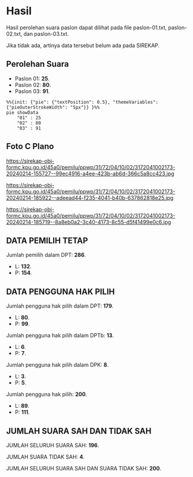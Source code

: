 # Hasil

Hasil perolehan suara paslon dapat dilihat pada file paslon-01.txt, paslon-02.txt, dan paslon-03.txt.

Jika tidak ada, artinya data tersebut belum ada pada SIREKAP.

## Perolehan Suara

 * Paslon 01: **25**.
 * Paslon 02: **80**.
 * Paslon 03: **91**.

```mermaid
%%{init: {"pie": {"textPosition": 0.5}, "themeVariables": {"pieOuterStrokeWidth": "5px"}} }%%
pie showData
    "01" : 25
    "02" : 80
    "03" : 91
```
## Foto C Plano

https://sirekap-obj-formc.kpu.go.id/45a0/pemilu/ppwp/31/72/04/10/02/3172041002173-20240214-155727--99ec4916-a4ee-423b-ab6d-366c5a8cc423.jpg

https://sirekap-obj-formc.kpu.go.id/45a0/pemilu/ppwp/31/72/04/10/02/3172041002173-20240214-185922--adeead44-f235-4041-b40b-637862818e25.jpg

https://sirekap-obj-formc.kpu.go.id/45a0/pemilu/ppwp/31/72/04/10/02/3172041002173-20240214-185719--8a8eb0a2-3c40-4173-8c55-d5f41499e0c6.jpg

## DATA PEMILIH TETAP

Jumlah pemilih dalam DPT: **286**.
 * L: **132**.
 * P: **154**.

## DATA PENGGUNA HAK PILIH

Jumlah pengguna hak pilih dalam DPT: **179**.
 * L: **80**.
 * P: **99**.

Jumlah pengguna hak pilih dalam DPTb: **13**.
 * L: **6**.
 * P: **7**.

Jumlah pengguna hak pilih dalam DPK: **8**.
 * L: **3**.
 * P: **5**.

Jumlah pengguna hak pilih: **200**.
 * L: **89**.
 * P: **111**.

## JUMLAH SUARA SAH DAN TIDAK SAH

JUMLAH SELURUH SUARA SAH: **196**.

JUMLAH SUARA TIDAK SAH: **4**.

JUMLAH SELURUH SUARA SAH DAN SUARA TIDAK SAH: **200**.

